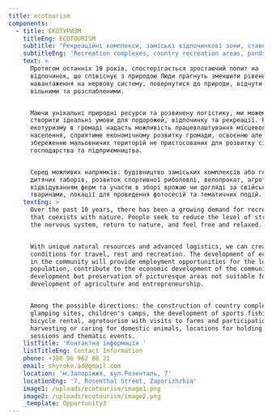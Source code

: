 ```yaml
---
title: ecotourism
components:
  - title: ЕКОТУРИЗМ
    titleEng: ECOTOURISM
    subtitle: "Рекреаційні комплекси, заміські відпочинкові зони, ставки,\_ тощо"
    subtitleEng: 'Recreation complexes, country recreation areas, ponds, etc'
    text: >
      Протягом останніх 10 років, спостерігається зростаючий попит на
      відпочинок, що співіснує з природою Люди прагнуть зменшити рівень
      навантаження на нервову систему, повернутися до природи, відчути себе
      вільними та розслабленими.


      Маючи унікальні природні ресурси та розвинену логістику, ми можемо
      створити ідеальні умови для подорожей, відпочинку та рекреації. Розвиток
      екотуризму в громаді надасть можливість працевлаштування місцевого
      населення, сприятиме економічному розвитку громади, освоєнню але
      збереженню мальовничих територій не пристосованих для розвитку сільського
      господарства та підприємництва.


      Серед можливих напрямків: будівництво заміських комплексів або глемпнігів,
      дитячих таборів, розвиток спортивної риболовлі, велопрокат, агротуризм з
      відвідуванням ферм та участю в зборі врожаю чи догляді за свійськими
      тваринами, локації для проведення фотосесій та тематичних подій.
    textEng: >
      Over the past 10 years, there has been a growing demand for recreation
      that coexists with nature. People seek to reduce the level of stress on
      the nervous system, return to nature, and feel free and relaxed.


      With unique natural resources and advanced logistics, we can create ideal
      conditions for travel, rest and recreation. The development of ecotourism
      in the community will provide employment opportunities for the local
      population, contribute to the economic development of the community, the
      development but preservation of picturesque areas not suitable for the
      development of agriculture and entrepreneurship.


      Among the possible directions: the construction of country complexes or
      glamping sites, children's camps, the development of sports fishing,
      bicycle rental, agrotourism with visits to farms and participation in
      harvesting or caring for domestic animals, locations for holding photo
      sessions and thematic events.
    listTitle: 'Контактна інформація '
    listTitleEng: Contact Information
    phone: +380 96 962 88 21
    email: shyroke.ad@gmail.com
    location: 'м.Запоріжжя, вул.Розенталь, 7'
    locationEng: '7, Rosenthal Street, Zaporizhzhia'
    image1: /uploads/ecotourism/image1.png
    image2: /uploads/ecotourism/image2.png
    _template: Opportunity3
---
```


